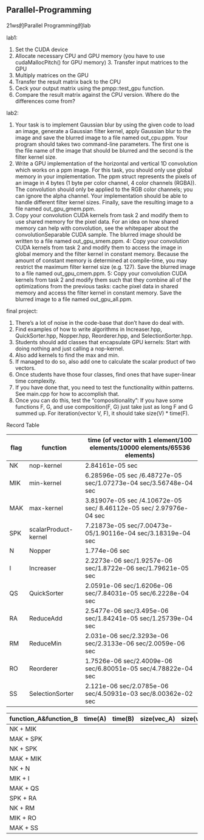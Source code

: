 ## Parallel-Programming
21ws的Parallel Programming的lab

lab1:
1. Set the CUDA device
2. Allocate necessary CPU and GPU memory (you have to use cudaMallocPitch() for GPU memory) 3. Transfer input matrices to the GPU
4. Multiply matrices on the GPU
5. Transfer the result matrix back to the CPU
6. Ceck your output matrix using the pmpp::test_gpu function.
7. Compare the result matrix against the CPU version. Where do the differences come from?

lab2:
1. Your task is to implement Gaussian blur by using the given code to load an image, generate a Gaussian filter kernel, apply Gaussian blur to the image and save the blurred image to a file named out_cpu.ppm. Your program should takes two command-line parameters. The first one is the file name of the image that should be blurred and the second is the filter kernel size.
2. Write a GPU implementation of the horizontal and vertical 1D convolution which works on a ppm image. For this task, you should only use global memory in your implementation. The ppm struct represents the pixels of an image in 4 bytes (1 byte per color channel, 4 color channels (RGBA)). The convolution should only be applied to the RGB color channels; you can ignore the alpha channel. Your implementation should be able to handle different filter kernel sizes. Finally, save the resulting image to a file named out_gpu_gmem.ppm.
3. Copy your convolution CUDA kernels from task 2 and modify them to use shared memory for the pixel data. For an idea on how shared memory can help with convolution, see the whitepaper about the convolutionSeparable CUDA sample. The blurred image should be written to a file named out_gpu_smem.ppm.
4: Copy your convolution CUDA kernels from task 2 and modify them to access the image in global memory and the filter kernel in constant memory. Because the amount of constant memory is determined at compile-time, you may restrict the maximum filter kernel size (e.g. 127). Save the blurred image to a file named out_gpu_cmem.ppm.
5: Copy your convolution CUDA kernels from task 2 and modify them such that they combine all of the optimizations from the previous tasks: cache pixel data in shared memory and access the filter kernel in constant memory. Save the blurred image to a file named out_gpu_all.ppm.

final project:
1. There’s a lot of noise in the code-base that don’t have do deal with. 
2. Find examples of how to write algorithms in Increaser.hpp, QuickSorter.hpp, Nopper.hpp, Reorderer.hpp, and SelectionSorter.hpp.
3. Students should add classes that encapsulate GPU kernels: Start with doing nothing and just calling a nop-kernel. 
4. Also add kernels to find the max and min. 
5. If managed to do so, also add one to calculate the scalar product of two vectors. 
6. Once students have those four classes, find ones that have super-linear time complexity.
7. If you have done that, you need to test the functionality within patterns. See main.cpp for how to accomplish that.
8. Once you can do this, test the “compositionality”: If you have some functions F, G, and use composition(F, G) just take just as long F and G summed up. For iteration(vector V, F), it should take size(V) * time(F).

Record Table

|flag|function|time (of vector with 1 element/100 elements/10000 elements/65536 elements)|
|---|---|---|
|NK|nop-kernel | 2.84161e-05 sec|
|MIK|min-kernel| 6.28596e-05 sec /6.48727e-05 sec/1.07273e-04 sec/3.56748e-04  sec|
|MAK|max-kernel| 3.81907e-05 sec /4.10672e-05 sec/ 8.46112e-05 sec/ 2.97976e-04 sec|
|SPK|scalarProduct-kernel| 7.21873e-05 sec/7.00473e-05/1.90116e-04 sec/3.18319e-04 sec|
|N|Nopper |1.774e-06 sec|
|I|Increaser|2.2273e-06 sec/1.9257e-06 sec/1.8722e-06 sec/1.79621e-05 sec|
|QS|QuickSorter|2.0591e-06 sec/1.6206e-06 sec/7.84031e-05 sec/6.2228e-04 sec|
|RA|ReduceAdd|2.5477e-06 sec/3.495e-06 sec/1.84241e-05 sec/1.25739e-04 sec|
|RM|ReduceMin|2.031e-06 sec/2.3293e-06 sec/2.3133e-06 sec/2.0059e-06 sec|
|RO|Reorderer|1.7526e-06 sec/2.4009e-06 sec/6.80051e-05 sec/4.78822e-04 sec|
|SS|SelectionSorter|2.121e-06 sec/2.0785e-06 sec/4.50931e-03 sec/8.00362e-02 sec|

|function_A&function_B|time(A)|time(B)|size(vec_A)|size(vec_B)|time|
|---|---|---|---|---|---|
|NK + MIK||||||
|MAK + SPK||||||
|NK + SPK||||||
|MAK + MIK||||||
|NK + N||||||
|MIK + I||||||
|MAK + QS||||||
|SPK + RA||||||
|NK + RM||||||
|MIK + RO||||||
|MAK + SS||||||

